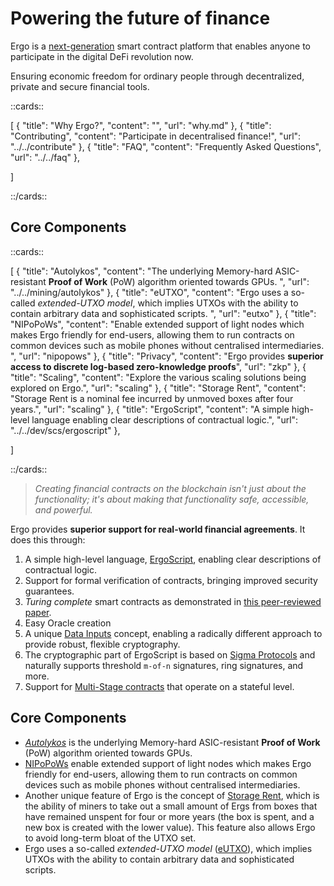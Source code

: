 # Powering the future of finance

Ergo is a [next-generation](scaling.md) smart contract platform that enables anyone to participate in the digital DeFi revolution now.

Ensuring economic freedom for ordinary people through decentralized, private and secure financial tools.

::cards::

[
  {
    "title": "Why Ergo?",
    "content": "",
    "url": "why.md"
  },
  {
    "title": "Contributing",
    "content": "Participate in decentralised finance!",
    "url": "../../contribute"
  },
  {
    "title": "FAQ",
    "content": "Frequently Asked Questions",
    "url": "../../faq"
  },


]

::/cards::

## Core Components

::cards::

[
  {
    "title": "Autolykos",
    "content": "The underlying Memory-hard ASIC-resistant **Proof of Work** (PoW) algorithm oriented towards GPUs. ",
    "url": "../../mining/autolykos"
  },
  {
    "title": "eUTXO",
    "content": "Ergo uses a so-called *extended-UTXO model*, which implies UTXOs with the ability to contain arbitrary data and sophisticated scripts. ",
    "url": "eutxo"
  },
  {
    "title": "NIPoPoWs",
    "content": "Enable extended support of light nodes which makes Ergo friendly for end-users, allowing them to run contracts on common devices such as mobile phones without centralised intermediaries. ",
    "url": "nipopows"
  },
  {
    "title": "Privacy",
    "content": "Ergo provides **superior access to discrete log-based zero-knowledge proofs**",
    "url": "zkp"
  },
  {
    "title": "Scaling",
    "content": "Explore the various scaling solutions being explored on Ergo.",
    "url": "scaling"
  },
  {
    "title": "Storage Rent",
    "content": "Storage Rent is a nominal fee incurred by unmoved boxes after four years.",
    "url": "scaling"
  },
  {
    "title": "ErgoScript",
    "content": "A simple high-level language enabling clear descriptions of contractual logic.",
    "url": "../../dev/scs/ergoscript"
  },


]

::/cards::

> *Creating financial contracts on the blockchain isn't just about the functionality; it's about making that functionality safe, accessible, and powerful.* 


Ergo provides **superior support for real-world financial agreements**. It does this through:

   
1. A simple high-level language, [ErgoScript](/dev/scs/ergoscript), enabling clear descriptions of contractual logic.
2. Support for formal verification of contracts, bringing improved security guarantees.
3. *Turing complete* smart contracts as demonstrated in [this peer-reviewed paper](https://arxiv.org/pdf/1806.10116v1.pdf).
4. Easy Oracle creation
5. A unique [Data Inputs](/dev/scs/data-inputs) concept, enabling a radically different approach to provide robust, flexible cryptography.
6. The cryptographic part of ErgoScript is based on [Sigma Protocols](/dev/scs/sigma) and naturally supports threshold `m-of-n` signatures, ring signatures, and more. 
7. Support for [Multi-Stage contracts](/dev/scs/multi) that operate on a stateful level. 



## Core Components

- *[Autolykos](autolykos.md)* is the underlying Memory-hard ASIC-resistant **Proof of Work** (PoW) algorithm oriented towards GPUs. 
- [NIPoPoWs](nipopows.md) enable extended support of light nodes which makes Ergo friendly for end-users, allowing them to run contracts on common devices such as mobile phones without centralised intermediaries. 
- Another unique feature of Ergo is the concept of [Storage Rent](rent.md), which is the ability of miners to take out a small amount of Ergs from boxes that have remained unspent for four or more years (the box is spent, and a new box is created with the lower value). This feature also allows Ergo to avoid long-term bloat of the UTXO set. 
- Ergo uses a so-called *extended-UTXO model* ([eUTXO](eutxo.md)), which implies UTXOs with the ability to contain arbitrary data and sophisticated scripts. 


